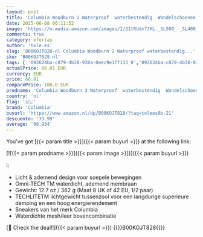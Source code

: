 ```yaml
---
layout: post
title: 'Columbia Woodburn 2 Waterproof  waterbestendig  Wandelschoenen voor Heren  Zwart  Black x Caramel   43 EU'
date: 2025-06-08 06:11:52
image: 'https://m.media-amazon.com/images/I/31tRUdx7JHL._SL500_._SL400_.jpg'
comments: true
category: ofertas
author: 'tole.es'
slug: 'B00KOJT828-nl Columbia Woodburn 2 Waterproof waterbestendig...'
sku: 'B00KOJT828-nl'
tags: [ '093624ba-c879-4b38-938a-0eec9e1ff133_0','093624ba-c879-4b38-938a-0eec9e1ff133_3601','Arborist Merchandising Root','Herenmode','Herenschoenen','Kleding, schoenen & sieraden','Kleding, schoenen en sieraden','New Arrivals','Self Service','Special Features Stores','Trainings- & outdoorschoenen heren','Trekking- & hikingschoeisel heren','Trekking- & hikingschoenen heren','columbia','🇳🇱', ]
actualPrice: 66.01 EUR
currency: EUR
price: 66.01
comparePrice: 100.0 EUR
prodname: 'Columbia Woodburn 2 Waterproof  waterbestendig  Wandelschoenen voor Heren  Zwart  Black x Caramel   43 EU'
country: 'nl'
flag: '🇳🇱'
brand: 'Columbia'
buyurl: 'https://www.amazon.nl/dp/B00KOJT828/?tag=tolees0b-21'
descuento: '33.99'
average: '68.934'
---
```


You've got [{{< param title >}}]({{< param buyurl >}}) at the following link:

[![{{< param prodname >}}]({{< param image >}})]({{< param buyurl >}})

ℹ️:

- Licht & ademend design voor soepele bewegingen
- Omni-TECH TM waterdicht, ademend membraan
- Gewicht: 12.7 oz / 362 g (Maat 8 UK of 42 EU, 1/2 paar)
- TECHLITETM lichtgewicht tussenzool voor een langdurige superieure demping en een hoog energierendement
- Sneakers van het merk Columbia
- Waterdichte mesh/leer bovencombinatie

[🛒 Check the deal!!]({{< param buyurl >}})
{{<world>}}B00KOJT828{{</world>}}
